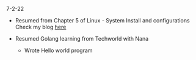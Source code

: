 7-2-22

* Resumed from Chapter 5 of Linux - System Install and configurations
  Check my blog [here](https://climoiselle.wordpress.com/2022/02/07/system-configuration-in-linux/)


* Resumed Golang learning from Techworld with Nana
    * Wrote Hello world program


